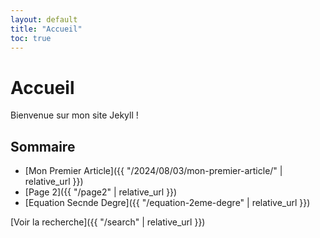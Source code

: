 ```yaml
---
layout: default
title: "Accueil"
toc: true
---
```


# Accueil

Bienvenue sur mon site Jekyll !

## Sommaire

* [Mon Premier Article]({{ "/2024/08/03/mon-premier-article/" | relative_url }})
* [Page 2]({{ "/page2" | relative_url }})
* [Equation Secnde Degre]({{ "/equation-2eme-degre" | relative_url }})

[Voir la recherche]({{ "/search" | relative_url }})
